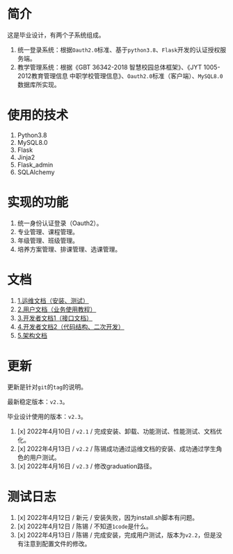 # 简介

这是毕业设计，有两个子系统组成。

1. 统一登录系统：根据`Oauth2.0`标准、基于`python3.8`、`Flask`开发的认证授权服务端。
2. 教学管理系统：根据《GBT 36342-2018 智慧校园总体框架》、《JYT 1005-2012教育管理信息 中职学校管理信息》、`Oauth2.0`标准（客户端）、`MySQL8.0`数据库所实现。

# 使用的技术

1. Python3.8
2. MySQL8.0
3. Flask
4. Jinja2
5. Flask_admin
6. SQLAlchemy

# 实现的功能

1. 统一身份认证登录（Oauth2）。
2. 专业管理、课程管理。
3. 年级管理、班级管理。
4. 培养方案管理、排课管理、选课管理。

# 文档

1. [1.运维文档（安装、测试）](./0docs/1.运维文档（安装、测试）.md)
2. [2.用户文档（业务使用教程）](./0docs/2.用户文档（业务使用教程）.md)
3. [3.开发者文档1（接口文档）](./0docs/3.开发者文档1（接口文档）.md)
4. [4.开发者文档2（代码结构、二次开发）](./0docs/4.开发者文档2（代码结构、二次开发）.md)
5. [5.架构文档](./0docs/5.架构文档.md)

# 更新

更新是针对`git`的`tag`的说明。

最新稳定版本：`v2.3`。

毕业设计使用的版本：`v2.3`。

1. [x] 2022年4月10日 / `v2.1` / 完成安装、卸载、功能测试、性能测试、文档优化。
2. [x] 2022年4月13日 / `v2.2` / 陈锡成功通过运维文档的安装、成功通过学生角色的用户测试。
3. [x] 2022年4月16日 / `v2.3` / 修改graduation路径。

# 测试日志

1. [x] 2022年4月12日 / 新元 / 安装失败，因为install.sh脚本有问题。
2. [x] 2022年4月12日 / 陈锡 / 不知道`1code`是什么。
3. [x] 2022年4月13日 / 陈锡 / 完成安装，完成用户测试，版本为`v2.2`，但是没有注意到配置文件的修改。
